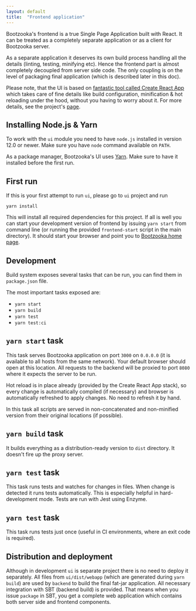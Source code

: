```yaml
---
layout: default
title:  "Frontend application"
---
```


Bootzooka's frontend is a true Single Page Application built with React. It can be treated as a completely separate application or as a client for Bootzooka server.

As a separate application it deserves its own build process handling all the details (linting, testing, minifying etc). Hence the frontend part is almost completely decoupled from server side code. The only coupling is on the level of packaging final application (which is described later in this doc).

Please note, that the UI is based on [fantastic tool called Create React App](https://github.com/facebook/create-react-app) which takes care of fine details like build configuration, minification & hot reloading under the hood, without you having to worry about it. For more details, see the project's [page](https://github.com/facebook/create-react-app).

## Installing Node.js & Yarn

To work with the `ui` module you need to have `node.js` installed in version 12.0 or newer. Make sure you have `node` command available on `PATH`.

As a package manager, Bootzooka's UI uses [Yarn](https://yarnpkg.com). Make sure to have it installed before the first run.

## First run

If this is your first attempt to run `ui`, please go to `ui` project and run

	yarn install

This will install all required dependencies for this project. If all is well you can start your development version of frontend by issuing `yarn start` from command line (or running the provided `frontend-start` script in the main directory). It should start your browser and point you to [Bootzooka home page](http://0.0.0.0:3000/#/).

## Development

Build system exposes several tasks that can be run, you can find them in `package.json` file.

The most important tasks exposed are:

* `yarn start`
* `yarn build`
* `yarn test`
* `yarn test:ci`

## `yarn start` task

This task serves Bootzooka application on port `3000` on `0.0.0.0` (it is available to all hosts from the same network). Your default browser should open at this location. All requests to the backend will be proxied to port `8080` where it expects the server to be run.

Hot reload is in place already (provided by the Create React App stack), so every change is automatically compiled (if necessary) and browser is automatically refreshed to apply changes. No need to refresh it by hand.

In this task all scripts are served in non-concatenated and non-minified version from their original locations (if possible).

## `yarn build` task

It builds everything as a distribution-ready version to `dist` directory. It doesn't fire up the proxy server.

## `yarn test` task

This task runs tests and watches for changes in files. When change is detected it runs tests automatically. This is especially helpful in hard-development mode. Tests are run with Jest using Enzyme.

## `yarn test` task

This task runs tests just once (useful in CI environments, where an exit code is required).

## Distribution and deployment

Although in development `ui` is separate project there is no need to deploy it separately. All files from `ui/dist/webapp` (which are generated during `yarn build`) are used by `backend` to build the final fat-jar application. All necessary integration with SBT (backend build) is provided. That means when you issue `package` in SBT, you get a complete web application which contains both server side and frontend components.
